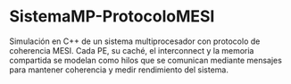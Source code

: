 # SistemaMP-ProtocoloMESI
Simulación en C++ de un sistema multiprocesador con protocolo de coherencia MESI. Cada PE, su caché, el interconnect y la memoria compartida se modelan como hilos que se comunican mediante mensajes para mantener coherencia y medir rendimiento del sistema.
